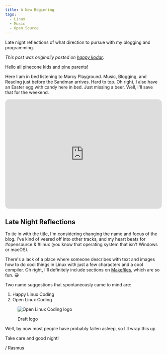 ```yaml
---
title: A New Beginning
tags:
  - Linux
  - Music
  - Open Source
---
```


Late night reflections of what direction to pursue with my blogging and programming.

<!--more-->

*This post was originally posted on [happy kodar](https://happykodar.blogspot.com/2013/04/a-new-beginning.html)*.

Hello all pinecone kids and pine parents!

Here I am in bed listening to Marcy Playground.
Music, Blogging, and Reading just before the Sandman arrives. Hard to top. Oh right, I also have an Easter egg with candy here in bed. Just missing a beer. Well, I'll save that for the weekend.

<iframe style="border-radius:12px" src="https://open.spotify.com/embed/album/5dR0fhE3oveLRSUMMQ3oRB?utm_source=generator" width="100%" height="352" frameBorder="0" allowfullscreen="" allow="autoplay; clipboard-write; encrypted-media; fullscreen; picture-in-picture" loading="lazy"></iframe>

## Late Night Reflections

To tie in with the title, I'm considering changing the name and focus of the blog. I've kind of veered off into other tracks, and my heart beats for #opensource & #linux (you know that operating system that isn't Windows or macOS).

There's a lack of a place where someone describes with text and images how to do cool things in Linux with just a few characters and a cool compiler. Oh right, I'll definitely include sections on [Makefiles](https://odino.org/makefile-101/), which are so fun. 😀

Two name suggestions that spontaneously came to mind are:

1. Happy Linux Coding
2. Open Linux Coding

<figure>

  ![Open Linux Coding logo](/img/other/open-linux-coding-small.webp)
  <figcaption>Draft logo</figcaption>
</figure>

Well, by now most people have probably fallen asleep, so I'll wrap this up.

Take care and good night!

/ Rasmus
